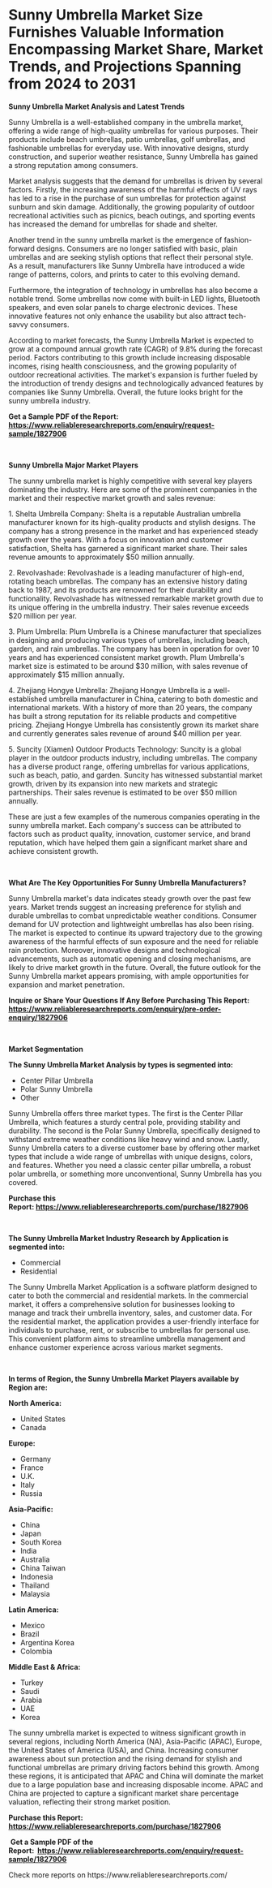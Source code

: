 <p><h1>Sunny Umbrella Market Size Furnishes Valuable Information Encompassing Market Share, Market Trends, and Projections Spanning from 2024 to 2031</h1></p><p><strong>Sunny Umbrella Market Analysis and Latest Trends</strong></p>
<p><p>Sunny Umbrella is a well-established company in the umbrella market, offering a wide range of high-quality umbrellas for various purposes. Their products include beach umbrellas, patio umbrellas, golf umbrellas, and fashionable umbrellas for everyday use. With innovative designs, sturdy construction, and superior weather resistance, Sunny Umbrella has gained a strong reputation among consumers.</p><p>Market analysis suggests that the demand for umbrellas is driven by several factors. Firstly, the increasing awareness of the harmful effects of UV rays has led to a rise in the purchase of sun umbrellas for protection against sunburn and skin damage. Additionally, the growing popularity of outdoor recreational activities such as picnics, beach outings, and sporting events has increased the demand for umbrellas for shade and shelter.</p><p>Another trend in the sunny umbrella market is the emergence of fashion-forward designs. Consumers are no longer satisfied with basic, plain umbrellas and are seeking stylish options that reflect their personal style. As a result, manufacturers like Sunny Umbrella have introduced a wide range of patterns, colors, and prints to cater to this evolving demand.</p><p>Furthermore, the integration of technology in umbrellas has also become a notable trend. Some umbrellas now come with built-in LED lights, Bluetooth speakers, and even solar panels to charge electronic devices. These innovative features not only enhance the usability but also attract tech-savvy consumers.</p><p>According to market forecasts, the Sunny Umbrella Market is expected to grow at a compound annual growth rate (CAGR) of 9.8% during the forecast period. Factors contributing to this growth include increasing disposable incomes, rising health consciousness, and the growing popularity of outdoor recreational activities. The market's expansion is further fueled by the introduction of trendy designs and technologically advanced features by companies like Sunny Umbrella. Overall, the future looks bright for the sunny umbrella industry.</p></p>
<p><strong>Get a Sample PDF of the Report:&nbsp; <a href="https://www.reliableresearchreports.com/enquiry/request-sample/1827906">https://www.reliableresearchreports.com/enquiry/request-sample/1827906</a></strong></p>
<p>&nbsp;</p>
<p><strong>Sunny Umbrella Major Market Players</strong></p>
<p><p>The sunny umbrella market is highly competitive with several key players dominating the industry. Here are some of the prominent companies in the market and their respective market growth and sales revenue:</p><p>1. Shelta Umbrella Company: Shelta is a reputable Australian umbrella manufacturer known for its high-quality products and stylish designs. The company has a strong presence in the market and has experienced steady growth over the years. With a focus on innovation and customer satisfaction, Shelta has garnered a significant market share. Their sales revenue amounts to approximately $50 million annually.</p><p>2. Revolvashade: Revolvashade is a leading manufacturer of high-end, rotating beach umbrellas. The company has an extensive history dating back to 1987, and its products are renowned for their durability and functionality. Revolvashade has witnessed remarkable market growth due to its unique offering in the umbrella industry. Their sales revenue exceeds $20 million per year.</p><p>3. Plum Umbrella: Plum Umbrella is a Chinese manufacturer that specializes in designing and producing various types of umbrellas, including beach, garden, and rain umbrellas. The company has been in operation for over 10 years and has experienced consistent market growth. Plum Umbrella's market size is estimated to be around $30 million, with sales revenue of approximately $15 million annually.</p><p>4. Zhejiang Hongye Umbrella: Zhejiang Hongye Umbrella is a well-established umbrella manufacturer in China, catering to both domestic and international markets. With a history of more than 20 years, the company has built a strong reputation for its reliable products and competitive pricing. Zhejiang Hongye Umbrella has consistently grown its market share and currently generates sales revenue of around $40 million per year.</p><p>5. Suncity (Xiamen) Outdoor Products Technology: Suncity is a global player in the outdoor products industry, including umbrellas. The company has a diverse product range, offering umbrellas for various applications, such as beach, patio, and garden. Suncity has witnessed substantial market growth, driven by its expansion into new markets and strategic partnerships. Their sales revenue is estimated to be over $50 million annually.</p><p>These are just a few examples of the numerous companies operating in the sunny umbrella market. Each company's success can be attributed to factors such as product quality, innovation, customer service, and brand reputation, which have helped them gain a significant market share and achieve consistent growth.</p></p>
<p>&nbsp;</p>
<p><strong>What Are The Key Opportunities For Sunny Umbrella Manufacturers?</strong></p>
<p><p>Sunny Umbrella market's data indicates steady growth over the past few years. Market trends suggest an increasing preference for stylish and durable umbrellas to combat unpredictable weather conditions. Consumer demand for UV protection and lightweight umbrellas has also been rising. The market is expected to continue its upward trajectory due to the growing awareness of the harmful effects of sun exposure and the need for reliable rain protection. Moreover, innovative designs and technological advancements, such as automatic opening and closing mechanisms, are likely to drive market growth in the future. Overall, the future outlook for the Sunny Umbrella market appears promising, with ample opportunities for expansion and market penetration.</p></p>
<p><strong>Inquire or Share Your Questions If Any Before Purchasing This Report: <a href="https://www.reliableresearchreports.com/enquiry/pre-order-enquiry/1827906">https://www.reliableresearchreports.com/enquiry/pre-order-enquiry/1827906</a></strong></p>
<p>&nbsp;</p>
<p><strong>Market Segmentation</strong></p>
<p><strong>The Sunny Umbrella Market Analysis by types is segmented into:</strong></p>
<p><ul><li>Center Pillar Umbrella</li><li>Polar Sunny Umbrella</li><li>Other</li></ul></p>
<p><p>Sunny Umbrella offers three market types. The first is the Center Pillar Umbrella, which features a sturdy central pole, providing stability and durability. The second is the Polar Sunny Umbrella, specifically designed to withstand extreme weather conditions like heavy wind and snow. Lastly, Sunny Umbrella caters to a diverse customer base by offering other market types that include a wide range of umbrellas with unique designs, colors, and features. Whether you need a classic center pillar umbrella, a robust polar umbrella, or something more unconventional, Sunny Umbrella has you covered.</p></p>
<p><strong>Purchase this Report:&nbsp;<a href="https://www.reliableresearchreports.com/purchase/1827906">https://www.reliableresearchreports.com/purchase/1827906</a></strong></p>
<p>&nbsp;</p>
<p><strong>The Sunny Umbrella Market Industry Research by Application is segmented into:</strong></p>
<p><ul><li>Commercial</li><li>Residential</li></ul></p>
<p><p>The Sunny Umbrella Market Application is a software platform designed to cater to both the commercial and residential markets. In the commercial market, it offers a comprehensive solution for businesses looking to manage and track their umbrella inventory, sales, and customer data. For the residential market, the application provides a user-friendly interface for individuals to purchase, rent, or subscribe to umbrellas for personal use. This convenient platform aims to streamline umbrella management and enhance customer experience across various market segments.</p></p>
<p>&nbsp;</p>
<p><strong>In terms of Region, the Sunny Umbrella Market Players available by Region are:</strong></p>
<p>
    <p> <strong> North America: </strong>
        <ul>
            <li>United States</li>
            <li>Canada</li>
        </ul>
        </p> 
    <p> <strong> Europe: </strong>
        <ul>
            <li>Germany</li>
            <li>France</li>
            <li>U.K.</li>
            <li>Italy</li>
            <li>Russia</li>
        </ul>
        </p> 
    <p> <strong> Asia-Pacific: </strong>
        <ul>
            <li>China</li>
            <li>Japan</li>
            <li>South Korea</li>
            <li>India</li>
            <li>Australia</li>
            <li>China Taiwan</li>
            <li>Indonesia</li>
            <li>Thailand</li>
            <li>Malaysia</li>
        </ul>
        </p> 
    <p> <strong> Latin America: </strong>
        <ul>
            <li>Mexico</li>
            <li>Brazil</li>
            <li>Argentina Korea</li>
            <li>Colombia</li>
        </ul>
        </p> 
    <p> <strong> Middle East & Africa: </strong>
        <ul>
            <li>Turkey</li>
            <li>Saudi</li>
            <li>Arabia</li>
            <li>UAE</li>
            <li>Korea</li>
        </ul>
    </p>
    </p>
<p><p>The sunny umbrella market is expected to witness significant growth in several regions, including North America (NA), Asia-Pacific (APAC), Europe, the United States of America (USA), and China. Increasing consumer awareness about sun protection and the rising demand for stylish and functional umbrellas are primary driving factors behind this growth. Among these regions, it is anticipated that APAC and China will dominate the market due to a large population base and increasing disposable income. APAC and China are projected to capture a significant market share percentage valuation, reflecting their strong market position.</p></p>
<p><strong>Purchase this Report: <a href="https://www.reliableresearchreports.com/purchase/1827906">https://www.reliableresearchreports.com/purchase/1827906</a></strong></p>
<p>&nbsp;<strong>Get a Sample PDF of the Report:&nbsp;&nbsp;<a href="https://www.reliableresearchreports.com/enquiry/request-sample/1827906">https://www.reliableresearchreports.com/enquiry/request-sample/1827906</a></strong></p>
<p><strong></strong></p>
<p>Check more reports on https://www.reliableresearchreports.com/</p>